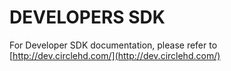 # DEVELOPERS SDK

For Developer SDK documentation, please refer to [http://dev.circlehd.com/](http://dev.circlehd.com/)

